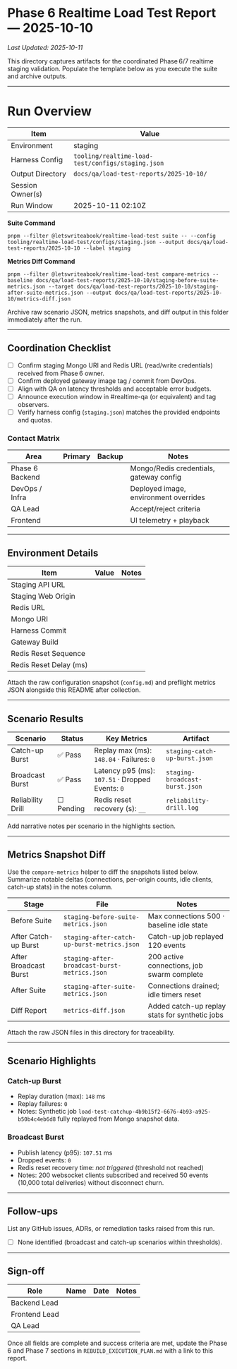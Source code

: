 # Phase 6 Realtime Load Test Report — 2025-10-10

_Last Updated: 2025-10-11_

This directory captures artifacts for the coordinated Phase 6/7 realtime staging validation. Populate the template below as you execute the suite and archive outputs.

---

# Run Overview

| Item | Value |
| --- | --- |
| Environment | staging |
| Harness Config | `tooling/realtime-load-test/configs/staging.json` |
| Output Directory | `docs/qa/load-test-reports/2025-10-10/` |
| Session Owner(s) | <!-- names / handles --> |
| Run Window | 2025-10-11 02:10Z |

**Suite Command**

```pwsh
pnpm --filter @letswriteabook/realtime-load-test suite -- --config tooling/realtime-load-test/configs/staging.json --output docs/qa/load-test-reports/2025-10-10 --label staging
```

**Metrics Diff Command**

```pwsh
pnpm --filter @letswriteabook/realtime-load-test compare-metrics --baseline docs/qa/load-test-reports/2025-10-10/staging-before-suite-metrics.json --target docs/qa/load-test-reports/2025-10-10/staging-after-suite-metrics.json --output docs/qa/load-test-reports/2025-10-10/metrics-diff.json
```

Archive raw scenario JSON, metrics snapshots, and diff output in this folder immediately after the run.

---

## Coordination Checklist

- [ ] Confirm staging Mongo URI and Redis URL (read/write credentials) received from Phase 6 owner.
- [ ] Confirm deployed gateway image tag / commit from DevOps.
- [ ] Align with QA on latency thresholds and acceptable error budgets.
- [ ] Announce execution window in #realtime-qa (or equivalent) and tag observers.
- [ ] Verify harness config (`staging.json`) matches the provided endpoints and quotas.

### Contact Matrix

| Area | Primary | Backup | Notes |
| --- | --- | --- | --- |
| Phase 6 Backend | <!-- name --> | <!-- backup --> | Mongo/Redis credentials, gateway config |
| DevOps / Infra | <!-- name --> | <!-- backup --> | Deployed image, environment overrides |
| QA Lead | <!-- name --> | <!-- backup --> | Accept/reject criteria |
| Frontend | <!-- name --> | <!-- backup --> | UI telemetry + playback |

---

## Environment Details

| Item | Value | Notes |
| --- | --- | --- |
| Staging API URL | <!-- e.g., https://staging-api.letswriteabook.com --> |  |
| Staging Web Origin | <!-- e.g., https://staging-app.letswriteabook.com --> |  |
| Redis URL | <!-- include username/password if temp credentials --> |  |
| Mongo URI | <!-- database + auth db --> |  |
| Harness Commit | <!-- git rev-parse HEAD --> |  |
| Gateway Build | <!-- docker tag / commit --> |  |
| Redis Reset Sequence | <!-- e.g., 80 --> |  |
| Redis Reset Delay (ms) | <!-- e.g., 1500 --> |  |

Attach the raw configuration snapshot (`config.md`) and preflight metrics JSON alongside this README after collection.

---

## Scenario Results

| Scenario | Status | Key Metrics | Artifact |
| --- | --- | --- | --- |
| Catch-up Burst | ✅ Pass | Replay max (ms): `148.04` · Failures: `0` | `staging-catch-up-burst.json` |
| Broadcast Burst | ✅ Pass | Latency p95 (ms): `107.51` · Dropped Events: `0` | `staging-broadcast-burst.json` |
| Reliability Drill | ☐ Pending | Redis reset recovery (s): `__` | `reliability-drill.log` |

Add narrative notes per scenario in the highlights section.

---

## Metrics Snapshot Diff

Use the `compare-metrics` helper to diff the snapshots listed below. Summarize notable deltas (connections, per-origin counts, idle clients, catch-up stats) in the notes column.

| Stage | File | Notes |
| --- | --- | --- |
| Before Suite | `staging-before-suite-metrics.json` | Max connections 500 · baseline idle state |
| After Catch-up Burst | `staging-after-catch-up-burst-metrics.json` | Catch-up job replayed 120 events |
| After Broadcast Burst | `staging-after-broadcast-burst-metrics.json` | 200 active connections, job swarm complete |
| After Suite | `staging-after-suite-metrics.json` | Connections drained; idle timers reset |
| Diff Report | `metrics-diff.json` | Added catch-up replay stats for synthetic jobs |

Attach the raw JSON files in this directory for traceability.

---

## Scenario Highlights

### Catch-up Burst
- Replay duration (max): `148` ms
- Replay failures: `0`
- Notes: Synthetic job `load-test-catchup-4b9b15f2-6676-4b93-a925-b50b4c4eb6d8` fully replayed from Mongo snapshot data.

### Broadcast Burst
- Publish latency (p95): `107.51` ms
- Dropped events: `0`
- Redis reset recovery time: _not triggered_ (threshold not reached)
- Notes: 200 websocket clients subscribed and received 50 events (10,000 total deliveries) without disconnect churn.

---

## Follow-ups

List any GitHub issues, ADRs, or remediation tasks raised from this run.

- [ ] None identified (broadcast and catch-up scenarios within thresholds).

---

## Sign-off

| Role | Name | Date | Notes |
| --- | --- | --- | --- |
| Backend Lead | <!-- signer --> | <!-- date --> |  |
| Frontend Lead | <!-- signer --> | <!-- date --> |  |
| QA Lead | <!-- signer --> | <!-- date --> |  |

Once all fields are complete and success criteria are met, update the Phase 6 and Phase 7 sections in `REBUILD_EXECUTION_PLAN.md` with a link to this report.
